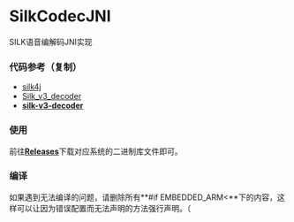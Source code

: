 # SilkCodecJNI
SILK语音编解码JNI实现

### 代码参考（复制）

- [silk4j](https://github.com/mzdluo123/silk4j)
- [Silk_v3_decoder](https://github.com/fishCoder/Silk_v3_decoder)
- [**silk-v3-decoder**](https://github.com/kn007/silk-v3-decoder)

### 使用
前往[**Releases**](https://github.com/AsCodeDev/SilkCodecJNI/releases)下载对应系统的二进制库文件即可。

### 编译

如果遇到无法编译的问题，请删除所有**#if EMBEDDED_ARM<**下的内容，这样可以让因为错误配置而无法声明的方法强行声明。（
